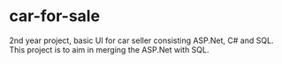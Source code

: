 # car-for-sale
2nd year project, basic UI for car seller consisting ASP.Net, C# and SQL.
This project is to aim in merging the ASP.Net with SQL.
